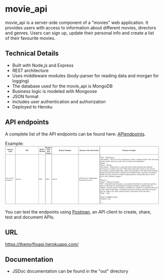 # movie_api

movie_api is a server-side component of a "movies" web application. It provides users with access to information about different movies, directors and genres. Users can sign up, update their personal info and create a list of their favourite movies.

## Technical Details

* Built with Node,js and Express
* REST architecture
* Uses middleware modules (body-parser for reading data and morgan for logging)
* The database used for the movie_api is MongoDB
* Business logic is modeled with Mongoose
* JSON format
* Includes user authentication and authorization
* Deployed to Heroku

## API endpoints

A complete list of the API endpoints can be found here: [APIendpoints](https://themyflixapi.herokuapp.com/documentation.html).

Example: 
![APIendpoints](https://github.com/DennisPierins/movie_api/blob/main/public/movie_api-screenshot.PNG)

You can test the endpoints using [Postman](https://www.postman.com/), an API client to create, share, test and document APIs.

## URL

https://themyflixapi.herokuapp.com/ 

## Documentation

* JSDoc documentation can be found in the "out" directory